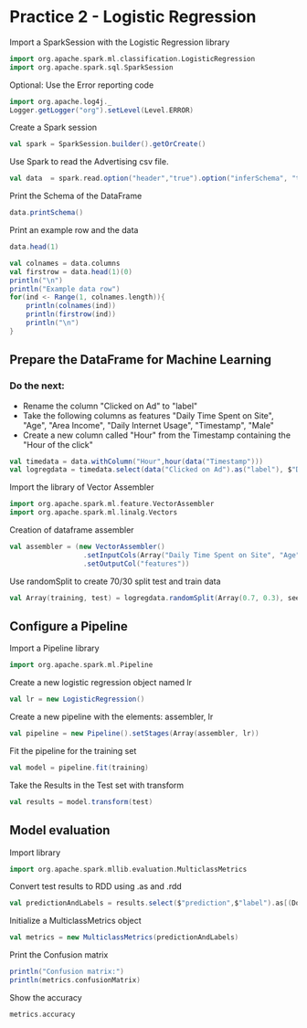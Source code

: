 # Practice 2 - Logistic Regression

Import a SparkSession with the Logistic Regression library
```scala
import org.apache.spark.ml.classification.LogisticRegression
import org.apache.spark.sql.SparkSession
```
Optional: Use the Error reporting code
```scala
import org.apache.log4j._
Logger.getLogger("org").setLevel(Level.ERROR)
```
Create a Spark session
```scala
val spark = SparkSession.builder().getOrCreate()
```
Use Spark to read the Advertising csv file.
```scala
val data  = spark.read.option("header","true").option("inferSchema", "true").format("csv").load("advertising.csv")
```
Print the Schema of the DataFrame 
```scala
data.printSchema()

```
Print an example row and the data
```scala
data.head(1)

val colnames = data.columns
val firstrow = data.head(1)(0)
println("\n")
println("Example data row")
for(ind <- Range(1, colnames.length)){
    println(colnames(ind))
    println(firstrow(ind))
    println("\n")
}
```
## Prepare the DataFrame for Machine Learning 

### Do the next:
- Rename the column "Clicked on Ad" to "label"
- Take the following columns as features "Daily Time Spent on Site", "Age", "Area Income", "Daily Internet Usage", "Timestamp", "Male"
- Create a new column called "Hour" from the Timestamp containing the "Hour of the click"
```scala
val timedata = data.withColumn("Hour",hour(data("Timestamp")))
val logregdata = timedata.select(data("Clicked on Ad").as("label"), $"Daily Time Spent on Site", $"Age", $"Area Income", $"Daily Internet Usage", $"Hour", $"Male")

```
Import the library of Vector Assembler
```scala
import org.apache.spark.ml.feature.VectorAssembler
import org.apache.spark.ml.linalg.Vectors
```

Creation of dataframe assembler
```scala
val assembler = (new VectorAssembler()
                  .setInputCols(Array("Daily Time Spent on Site", "Age","Area Income","Daily Internet Usage","Hour","Male"))
                  .setOutputCol("features"))
```
Use randomSplit to create 70/30 split test and train data
```scala
val Array(training, test) = logregdata.randomSplit(Array(0.7, 0.3), seed = 12345)
```

## Configure a Pipeline

Import a Pipeline library
```scala
import org.apache.spark.ml.Pipeline
```
Create a new logistic regression object named lr
```scala
val lr = new LogisticRegression()
```
Create a new pipeline with the elements: assembler, lr
```scala
val pipeline = new Pipeline().setStages(Array(assembler, lr))
```

Fit the pipeline for the training set
```scala
val model = pipeline.fit(training)
```
Take the Results in the Test set with transform
```scala
val results = model.transform(test)
```

## Model evaluation

Import library
```scala
import org.apache.spark.mllib.evaluation.MulticlassMetrics

```
Convert test results to RDD using .as and .rdd
```scala
val predictionAndLabels = results.select($"prediction",$"label").as[(Double, Double)].rdd
```
Initialize a MulticlassMetrics object
```scala
val metrics = new MulticlassMetrics(predictionAndLabels)
```
Print the Confusion matrix
```scala
println("Confusion matrix:")
println(metrics.confusionMatrix)
```
Show the accuracy
```scala
metrics.accuracy
```
